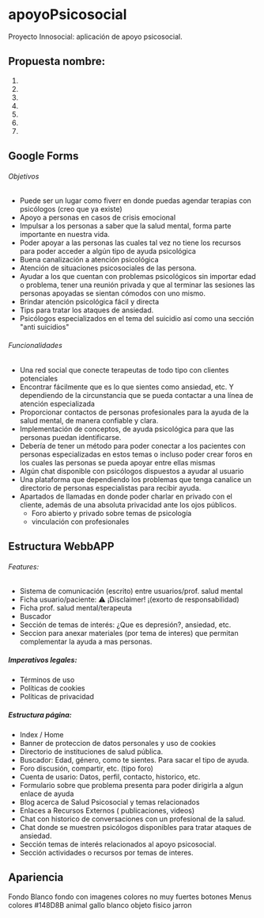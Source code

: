 # apoyoPsicosocial
Proyecto Innosocial: aplicación de apoyo psicosocial.
## Propuesta nombre:
1. 
2.
3.
4.
5.
6.
7.
## Google Forms
###### Objetivos
- Puede ser un lugar como fiverr en donde puedas agendar terapias con psicólogos (creo que ya existe)
- Apoyo a personas en casos de crisis emocional
- Impulsar a los personas a saber que la salud mental, forma parte importante en nuestra vida.
- Poder apoyar a las personas las cuales tal vez no tiene los recursos para poder acceder a algún tipo de ayuda psicológica 
- Buena canalización a atención psicológica
- Atención de situaciones psicosociales de las persona. 
- Ayudar a los que cuentan con problemas psicológicos sin importar edad o problema, tener una reunión privada y que al terminar las sesiones las personas apoyadas se sientan cómodos con uno mismo.
- Brindar atención psicológica fácil y directa
- Tips para tratar los ataques de ansiedad.
- Psicólogos especializados en el tema del suicidio así como una sección "anti suicidios"

###### Funcionalidades
- Una red social que conecte terapeutas de todo tipo con clientes potenciales
- Encontrar fácilmente que es lo que sientes como ansiedad, etc. Y dependiendo de la circunstancia que se pueda contactar a una línea de atención especializada 
- Proporcionar contactos de personas profesionales para la ayuda de la salud mental,  de manera confiable y clara.
- Implementación de conceptos, de ayuda psicológica para que las personas puedan identificarse. 
- Debería de tener un método para poder conectar a los pacientes con personas especializadas en estos temas o incluso poder crear foros en los cuales las personas se pueda apoyar entre ellas mismas
- Algún chat disponible con psicólogos dispuestos a ayudar al usuario
- Una plataforma que dependiendo los problemas que tenga canalice un directorio de personas especialistas para recibir ayuda. 
- Apartados de llamadas en donde poder charlar en privado con el cliente, además de una absoluta privacidad ante los ojos públicos.
  - Foro abierto y privado sobre temas de psicología
  - vinculación con profesionales

## Estructura WebbAPP
###### Features:
- Sistema de comunicación (escrito) entre usuarios/prof. salud mental
- Ficha usuario/paciente: ⚠️ ¡Disclaimer! ¡(exorto de responsabilidad)
- Ficha prof. salud mental/terapeuta
- Buscador
- Sección de temas de interés: ¿Que es depresión?, ansiedad, etc.
- Seccion para anexar materiales (por tema de interes) que permitan complementar la ayuda a mas personas.

##### Imperativos legales:
- Términos de uso
- Políticas de cookies
- Políticas de privacidad

##### Estructura página:
- Index / Home
- Banner de proteccion de datos personales y uso de cookies
- Directorio de instituciones de salud pública.
- Buscador: Edad, género, como te sientes. Para sacar el tipo de ayuda.
- Foro discusión, compartir, etc. (tipo foro)
- Cuenta de usario: Datos, perfil, contacto, historico, etc.
- Formulario  sobre que problema  presenta para poder dirigirla a algun enlace de ayuda
- Blog acerca de Salud Psicosocial y temas relacionados
- Enlaces a Recursos Externos ( publicaciones, videos)
- Chat con historico de conversaciones con un profesional de la salud.
- Chat donde se muestren psicólogos disponibles para tratar ataques de ansiedad.
- Sección temas de interés relacionados al apoyo psicosocial.
- Sección actividades o recursos por temas de interes.

## Apariencia
Fondo Blanco
fondo con imagenes colores no muy fuertes
botones Menus colores #148D8B
animal gallo blanco
objeto fisico jarron
